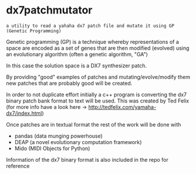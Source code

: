 # dx7patchmutator
    a utility to read a yahaha dx7 patch file and mutate it using GP (Genetic Programming)


Genetic programming (GP) is a technique whereby representations of a space are encoded as a set of genes that are then modified (evolved) using an evolutionary algorithm (often a genetic algorithm, "GA")


In this case the solution space is a DX7 synthesizer patch.

By providing "good" examples of patches and mutating/evolve/modify them new patches that are probably good will be created.

In order to not duplicate effort initially a c++ program is converting the dx7 binary patch  bank format to text will be used.
This was created by Ted Felix (for more info have a look here -> http://tedfelix.com/yamaha-dx7/index.html)


Once patches are in textual format the rest of the work will be done with
* pandas   (data munging powerhouse)
* DEAP     (a novel evolutionary computation framework)
* Mido     (MIDI Objects for Python)


Information of the dx7 binary format is also included in the repo for reference

